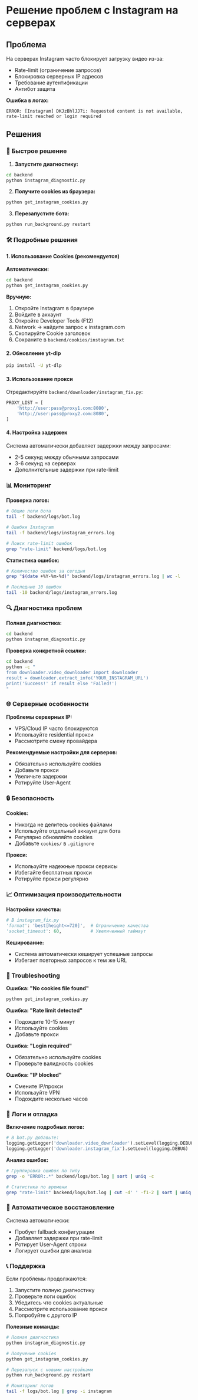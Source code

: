 # Решение проблем с Instagram на серверах

## Проблема

На серверах Instagram часто блокирует загрузку видео из-за:
- Rate-limit (ограничение запросов)
- Блокировка серверных IP адресов
- Требование аутентификации
- Антибот защита

**Ошибка в логах:**
```
ERROR: [Instagram] DKJzBhlJJ7i: Requested content is not available, rate-limit reached or login required
```

## Решения

### 🔧 Быстрое решение

1. **Запустите диагностику:**
```bash
cd backend
python instagram_diagnostic.py
```

2. **Получите cookies из браузера:**
```bash
python get_instagram_cookies.py
```

3. **Перезапустите бота:**
```bash
python run_background.py restart
```

### 🛠️ Подробные решения

#### 1. Использование Cookies (рекомендуется)

**Автоматически:**
```bash
cd backend
python get_instagram_cookies.py
```

**Вручную:**
1. Откройте Instagram в браузере
2. Войдите в аккаунт
3. Откройте Developer Tools (F12)
4. Network → найдите запрос к instagram.com
5. Скопируйте Cookie заголовок
6. Сохраните в `backend/cookies/instagram.txt`

#### 2. Обновление yt-dlp

```bash
pip install -U yt-dlp
```

#### 3. Использование прокси

Отредактируйте `backend/downloader/instagram_fix.py`:
```python
PROXY_LIST = [
    'http://user:pass@proxy1.com:8080',
    'http://user:pass@proxy2.com:8080',
]
```

#### 4. Настройка задержек

Система автоматически добавляет задержки между запросами:
- 2-5 секунд между обычными запросами
- 3-6 секунд на серверах
- Дополнительные задержки при rate-limit

### 📊 Мониторинг

**Проверка логов:**
```bash
# Общие логи бота
tail -f backend/logs/bot.log

# Ошибки Instagram
tail -f backend/logs/instagram_errors.log

# Поиск rate-limit ошибок
grep "rate-limit" backend/logs/bot.log
```

**Статистика ошибок:**
```bash
# Количество ошибок за сегодня
grep "$(date +%Y-%m-%d)" backend/logs/instagram_errors.log | wc -l

# Последние 10 ошибок
tail -10 backend/logs/instagram_errors.log
```

### 🔍 Диагностика проблем

**Полная диагностика:**
```bash
cd backend
python instagram_diagnostic.py
```

**Проверка конкретной ссылки:**
```bash
cd backend
python -c "
from downloader.video_downloader import downloader
result = downloader.extract_info('YOUR_INSTAGRAM_URL')
print('Success!' if result else 'Failed!')
"
```

### 🌐 Серверные особенности

**Проблемы серверных IP:**
- VPS/Cloud IP часто блокируются
- Используйте residential прокси
- Рассмотрите смену провайдера

**Рекомендуемые настройки для серверов:**
- Обязательно используйте cookies
- Добавьте прокси
- Увеличьте задержки
- Ротируйте User-Agent

### 🔒 Безопасность

**Cookies:**
- Никогда не делитесь cookies файлами
- Используйте отдельный аккаунт для бота
- Регулярно обновляйте cookies
- Добавьте `cookies/` в `.gitignore`

**Прокси:**
- Используйте надежные прокси сервисы
- Избегайте бесплатных прокси
- Ротируйте прокси регулярно

### 📈 Оптимизация производительности

**Настройки качества:**
```python
# В instagram_fix.py
'format': 'best[height<=720]',  # Ограничение качества
'socket_timeout': 60,           # Увеличенный таймаут
```

**Кеширование:**
- Система автоматически кеширует успешные запросы
- Избегает повторных запросов к тем же URL

### 🚨 Troubleshooting

**Ошибка: "No cookies file found"**
```bash
python get_instagram_cookies.py
```

**Ошибка: "Rate limit detected"**
- Подождите 10-15 минут
- Используйте cookies
- Добавьте прокси

**Ошибка: "Login required"**
- Обязательно используйте cookies
- Проверьте валидность cookies

**Ошибка: "IP blocked"**
- Смените IP/прокси
- Используйте VPN
- Подождите несколько часов

### 📝 Логи и отладка

**Включение подробных логов:**
```python
# В bot.py добавьте:
logging.getLogger('downloader.video_downloader').setLevel(logging.DEBUG)
logging.getLogger('downloader.instagram_fix').setLevel(logging.DEBUG)
```

**Анализ ошибок:**
```bash
# Группировка ошибок по типу
grep -o "ERROR:.*" backend/logs/bot.log | sort | uniq -c

# Статистика по времени
grep "rate-limit" backend/logs/bot.log | cut -d' ' -f1-2 | sort | uniq -c
```

### 🔄 Автоматическое восстановление

Система автоматически:
- Пробует fallback конфигурации
- Добавляет задержки при rate-limit
- Ротирует User-Agent строки
- Логирует ошибки для анализа

### 📞 Поддержка

Если проблемы продолжаются:

1. Запустите полную диагностику
2. Проверьте логи ошибок
3. Убедитесь что cookies актуальные
4. Рассмотрите использование прокси
5. Попробуйте с другого IP

**Полезные команды:**
```bash
# Полная диагностика
python instagram_diagnostic.py

# Получение cookies
python get_instagram_cookies.py

# Перезапуск с новыми настройками
python run_background.py restart

# Мониторинг логов
tail -f logs/bot.log | grep -i instagram
``` 